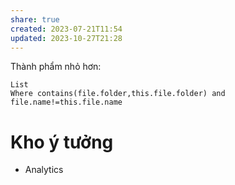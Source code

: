 ```yaml
---
share: true
created: 2023-07-21T11:54
updated: 2023-10-27T21:28
---
```

Thành phẩm nhỏ hơn:
```dataview
List
Where contains(file.folder,this.file.folder) and file.name!=this.file.name
```

# Kho ý tưởng
- Analytics

